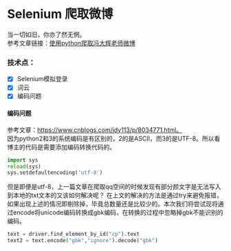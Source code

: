# Selenium 爬取微博 #
当一切如旧，你亦了然无惘。<br>
参考文章链接：[使用python爬取冯大辉老师微博](https://www.cnblogs.com/jdy113/p/8034771.html)
### 技术点：
- [x] Selenium模拟登录
- [x] 词云
- [x] 编码问题

#### 编码问题
参考文章：https://www.cnblogs.com/jdy113/p/8034771.html。<br>
因为python2和3的系统编码是有区别的，2的是ASCII，而3的是UTF-8。所以看博主的代码是需要添加编码转换代码的。
```python
import sys
reload(sys)
sys.setdefaultencoding('utf-8')
```
但是即便是utf-8，上一篇文章在爬取qq空间的时候发现有部分颜文字是无法写入到本地的txt文本的又该如何解决呢？
在上文的解决的方法是通过try来避免报错，如果出现上述的情况即剔除掉，毕竟总数量还是比较少的。本次我们将尝试现将通过encode将unicode编码转换成gbk编码，在转换的过程中忽略掉gbk不能识别的编码。
```python
text = driver.find_element_by_id("cp").text
text2 = text.encode("gbk","ignore").decode("gbk")
```
